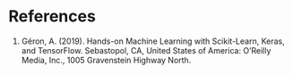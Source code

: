 # References


1. Géron, A. (2019). Hands-on Machine Learning with Scikit-Learn, Keras, and TensorFlow. Sebastopol, CA, United States of America: O’Reilly Media, Inc., 1005 Gravenstein Highway North.
